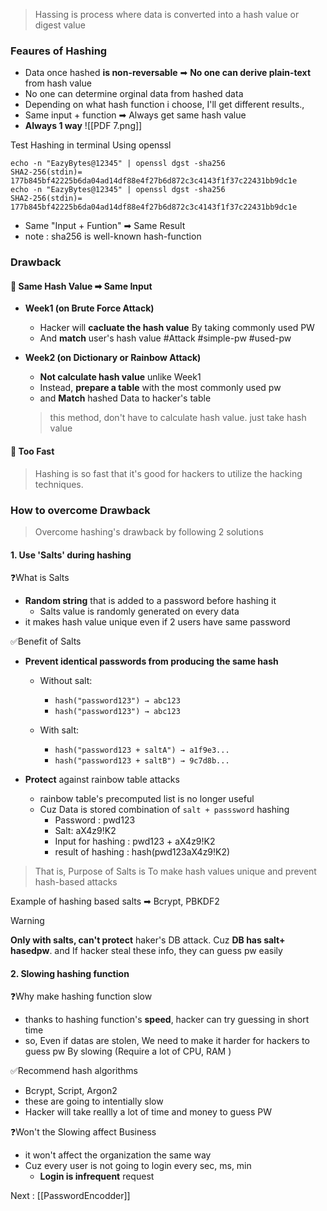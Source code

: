 > Hassing is process where data is converted into a hash value or digest value 


### Feaures of Hashing 
- Data once hashed **is non-reversable** ➡ **No one can derive plain-text** from hash value
- No one can determine orginal data from hashed data
- Depending on what hash function i choose, I'll get different results.,
- Same input + function ➡ Always get same hash value
- **Always 1 way**
		![[PDF 7.png]]

Test Hashing in terminal Using openssl 
```shell
echo -n "EazyBytes@12345" | openssl dgst -sha256
SHA2-256(stdin)= 177b845bf42225b6da04ad14df88e4f27b6d872c3c4143f1f37c22431bb9dc1e
echo -n "EazyBytes@12345" | openssl dgst -sha256
SHA2-256(stdin)= 177b845bf42225b6da04ad14df88e4f27b6d872c3c4143f1f37c22431bb9dc1e
```
- Same "Input + Funtion" ➡ Same Result 
- note : sha256 is well-known hash-function 


### Drawback 

#### 💢 Same Hash Value ➡ Same Input 
- **Week1 (on Brute Force Attack)** 
	- Hacker will **cacluate the hash value** By taking commonly used PW 
	- And **match** user's hash value 
	#Attack #simple-pw  #used-pw

- **Week2 (on Dictionary or Rainbow Attack)**
	- **Not calculate hash value** unlike Week1
	- Instead, **prepare a table** with the most commonly used pw 
	- and **Match** hashed Data to hacker's table 
     > this method, don't have to calculate hash value. just take hash value 
  
#### 💢 Too Fast 
> Hashing is so fast that it's good for hackers to utilize the hacking techniques.



### How to overcome Drawback 
> Overcome hashing's drawback by following 2 solutions 

#### 1. Use 'Salts' during hashing

❓What is Salts
- **Random string** that is added to a password before hashing it 
	- Salts value is randomly generated on every data 
- it makes hash value unique even if 2 users have same password 

✅Benefit of Salts 
- **Prevent identical passwords from producing the same hash**
	- Without salt:
	    - `hash("password123") → abc123`
	    - `hash("password123") → abc123`
	        
	- With salt:
	    - `hash("password123 + saltA") → a1f9e3...`
	    - `hash("password123 + saltB") → 9c7d8b...`

- **Protect** against rainbow table attacks
	- rainbow table's precomputed list is no longer useful
	- Cuz Data is stored combination of `salt + passsword` hashing 
		- Password : pwd123  
		- Salt: aX4z9!K2  
		- Input for hashing : pwd123 + aX4z9!K2  
		- result of hashing :  hash(pwd123aX4z9!K2)

> That is, Purpose of Salts is To make hash values unique and prevent hash-based attacks

Example of hashing based salts ➡ Bcrypt, PBKDF2

> [!WARNING]
> **Only with salts, can't protect** haker's DB attack. Cuz **DB has salt+ hasedpw**. and If hacker steal these info, they can guess pw easily 

#### 2. Slowing hashing function  

❓Why make hashing function slow 
- thanks to hashing function's **speed**, hacker can try guessing in short time 
- so, Even if datas are stolen, We need to make it harder for hackers to guess pw By slowing (Require a lot of CPU, RAM )

✅Recommend hash algorithms
- Bcrypt, Script, Argon2 
- these are going to intentially slow
- Hacker will take reallly a lot of time and money to guess PW 

❓Won't the Slowing affect Business
- it won't affect the organization the same way
- Cuz every user is not going to login every sec, ms, min
	- **Login is infrequent** request 


Next : [[PasswordEncodder]]
